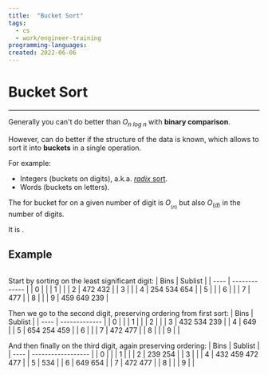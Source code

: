 ```yaml
---
title:  "Bucket Sort"
tags:
  - cs
  - work/engineer-training
programming-languages:
created: 2022-06-06
---
```

# Bucket Sort
---
Generally you can't do better than $O_{n\ log\ n}$ with **binary comparison**.

However, can do better if the structure of the data is known, which allows to sort it into **buckets** in a single operation.

For example:
- Integers (buckets on digits), a.k.a. [_radix_ sort](https://en.wikipedia.org/wiki/Radix_sort).
- Words (buckets on letters).

The [](notes/private/work/compiler-optimisation.md#Performance|performance) for bucket for on a given number of digit is $O_{_(n)}$ but also $O_(d)$ in the number of digits.

It is [](notes/university/year2/cs2004/sorting.md#Stability|stable).

## Example
```bash
```

Start by sorting on the least significant digit:
| Bins | Sublist       |
| ---- | ------------- |
| 0    |               |
| 1    |               |
| 2    | 472  432      |
| 3    |               |
| 4    | 254  534  654 |
| 5    |               |
| 6    |               |
| 7    | 477           |
| 8    |               |
| 9    | 459  649  239 | 

Then we go to the second digit, preserving ordering from first sort:
| Bins | Sublist       |
| ---- | ------------- |
| 0    |               |
| 1    |               |
| 2    |               |
| 3    | 432  534  239 |
| 4    | 649           |
| 5    | 654  254  459 |
| 6    |               |
| 7    | 472  477      | 
| 8    |               |
| 9    |               |

And then finally on the third digit, again preserving ordering:
| Bins | Sublist            |
| ---- | ------------------ |
| 0    |                    |
| 1    |                    |
| 2    | 239  254           |
| 3    |                    |
| 4    | 432  459  472  477 |
| 5    | 534                |
| 6    | 649  654           |
| 7    | 472  477           |
| 8    |                    |
| 9    |                    |